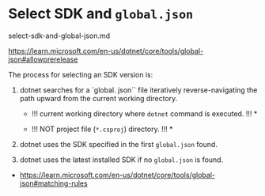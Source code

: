 # Select SDK and `global.json`

select-sdk-and-global-json.md


https://learn.microsoft.com/en-us/dotnet/core/tools/global-json#allowprerelease

The process for selecting an SDK version is:


1.  dotnet searches for a `global. json`` file iteratively reverse-navigating the path upward 
    from the current working directory.

    * !!! current working directory where `dotnet` command is executed. !!! *
      
    * !!! NOT project file (`*.csproj`) directory. !!! *

2.  dotnet uses the SDK specified in the first `global.json` found.

3.  dotnet uses the latest installed SDK if no `global.json` is found.



*   https://learn.microsoft.com/en-us/dotnet/core/tools/global-json#matching-rules
